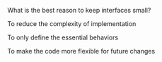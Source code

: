 What is the best reason to keep interfaces small?



To reduce the complexity of implementation


To only define the essential behaviors


To make the code more flexible for future changes